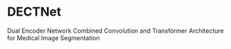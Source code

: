 # DECTNet
Dual Encoder Network Combined Convolution and Transformer Architecture for Medical Image Segmentation
